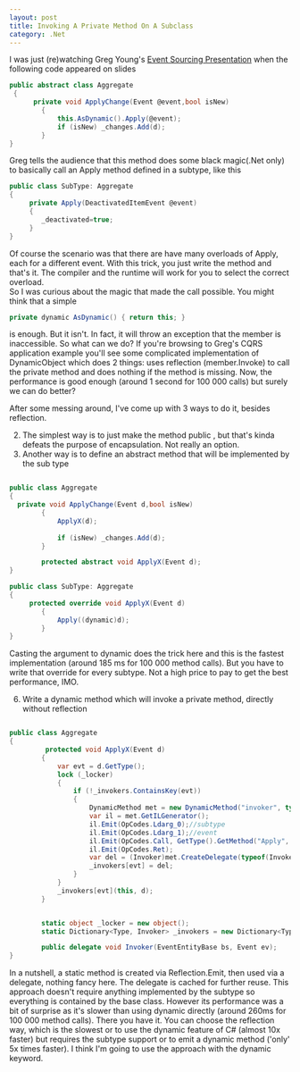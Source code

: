 ```yaml
---
layout: post
title: Invoking A Private Method On A Subclass
category: .Net
---
```


I was just (re)watching Greg Young's [Event Sourcing Presentation](http://www.infoq.com/codesentations/Events-Are-Not-Just-for-Notifications) when the following code appeared on slides

  
```csharp
public abstract class Aggregate
 {
      private void ApplyChange(Event @event,bool isNew)
        {
            this.AsDynamic().Apply(@event);           
            if (isNew) _changes.Add(d);
        }
}
```
  Greg tells the audience that this method does some black magic(.Net only) to basically call an Apply method defined in a subtype, like this

  
```csharp
public class SubType: Aggregate
{
     private Apply(DeactivatedItemEvent @event)
	 {
	    _deactivated=true;
	 }
}

```
  Of course the scenario was that there are have many overloads of Apply, each for a different event. With this trick, you just write the method and that's it. The compiler and the runtime will work for you to select the correct overload.  
 So I was curious about the magic that made the call possible. You might think that a simple

  
```csharp
private dynamic AsDynamic() { return this; }

```
  is enough. But it isn't. In fact, it will throw an exception that the member is inaccessible. So what can we do? If you're browsing to Greg's CQRS application example you'll see some complicated implementation of DynamicObject which does 2 things: uses reflection (member.Invoke) to call the private method and does nothing if the method is missing. Now, the performance is good enough (around 1 second for 100 000 calls) but surely we can do better?

 After some messing around, I've come up with 3 ways to do it, besides reflection.

  
  2. The simplest way is to just make the method public , but that's kinda defeats the purpose of encapsulation. Not really an option. 
  4. Another way is to define an abstract method that will be implemented by the sub type  
```csharp

public class Aggregate
{
  private void ApplyChange(Event d,bool isNew)
        {
            ApplyX(d);
           
            if (isNew) _changes.Add(d);
        }

        protected abstract void ApplyX(Event d); 
}

public class SubType: Aggregate
{
     protected override void ApplyX(Event d)
        {
            Apply((dynamic)d);
        }
}

```
  Casting the argument to dynamic does the trick here and this is the fastest implementation (around 185 ms for 100 000 method calls). But you have to write that override for every subtype. Not a high price to pay to get the best performance, IMO.
     
       
  6. Write a dynamic method which will invoke a private method, directly without reflection  
```csharp

public class Aggregate
{
         protected void ApplyX(Event d)
        {
            var evt = d.GetType();
            lock (_locker)
            {
                if (!_invokers.ContainsKey(evt))
                {
                    DynamicMethod met = new DynamicMethod("invoker", typeof(void), new[] { typeof(EventEntityBase), typeof(Event) }, typeof(EventEntityBase).Module, true);
                    var il = met.GetILGenerator();
                    il.Emit(OpCodes.Ldarg_0);//subtype           
                    il.Emit(OpCodes.Ldarg_1);//event
                    il.Emit(OpCodes.Call, GetType().GetMethod("Apply", BindingFlags.Instance | BindingFlags.NonPublic, null, new[] { d.GetType() }, null));//call apply
                    il.Emit(OpCodes.Ret);
                    var del = (Invoker)met.CreateDelegate(typeof(Invoker));
                    _invokers[evt] = del;
                }
            }
            _invokers[evt](this, d);
        }


        static object _locker = new object();
        static Dictionary<Type, Invoker> _invokers = new Dictionary<Type, Invoker>();

        public delegate void Invoker(EventEntityBase bs, Event ev); 
}

```
  In a nutshell, a static method is created via Reflection.Emit, then used via a delegate, nothing fancy here. The delegate is cached for further reuse. This approach doesn't require anything implemented by the subtype so everything is contained by the base class. However its performance was a bit of surprise as it's slower than using dynamic directly (around 260ms for 100 000 method calls).   There you have it. You can choose the reflection way, which is the slowest or to use the dynamic feature of C# (almost 10x faster) but requires the subtype support or to emit a dynamic method ('only' 5x times faster). I think I'm going to use the approach with the dynamic keyword. 


